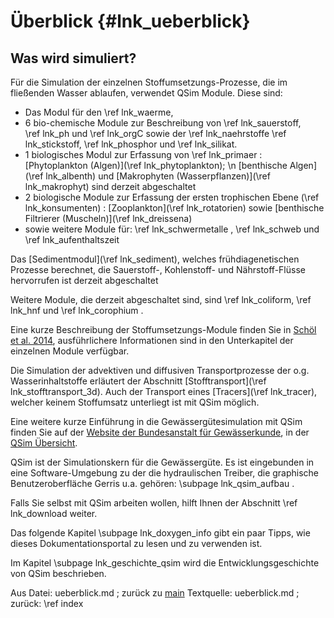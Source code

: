 Überblick  {#lnk_ueberblick}
=========
 
 
Was wird simuliert?
-------------------

<!-- In der Liste könnte man auch auf die Subpages verlinken
und die Subpages entsprechend anordnen...-->
Für die Simulation der einzelnen Stoffumsetzungs-Prozesse, die im fließenden 
Wasser ablaufen, verwendet QSim Module. Diese sind:
- Das Modul für den \ref lnk_waerme,
- 6 bio-chemische Module zur Beschreibung von \ref lnk_sauerstoff,  
  \ref lnk_ph und \ref lnk_orgC sowie der \ref lnk_naehrstoffe \ref lnk_stickstoff, 
  \ref lnk_phosphor und \ref lnk_silikat.
- 1 biologisches Modul zur Erfassung von \ref lnk_primaer : 
  [Phytoplankton (Algen)](\ref lnk_phytoplankton); \n
  [benthische Algen](\ref lnk_albenth) und 
  [Makrophyten (Wasserpflanzen)](\ref lnk_makrophyt) sind derzeit abgeschaltet
- 2 biologische Module zur Erfassung der ersten trophischen Ebene 
  (\ref lnk_konsumenten) : [Zooplankton](\ref lnk_rotatorien) sowie 
  [benthische Filtrierer (Muscheln)](\ref lnk_dreissena)
- sowie weitere Module für: \ref lnk_schwermetalle , 
  \ref lnk_schweb und \ref lnk_aufenthaltszeit
  
Das [Sedimentmodul](\ref lnk_sediment), welches frühdiagenetischen
Prozesse berechnet, die Sauerstoff-, Kohlenstoff- und Nährstoff-Flüsse 
hervorrufen ist derzeit abgeschaltet  

Weitere Module, die derzeit abgeschaltet sind, sind \ref lnk_coliform,
\ref lnk_hnf und \ref lnk_corophium .


Eine kurze Beschreibung der Stoffumsetzungs-Module finden Sie in
<a href="http://bibliothek.bafg.de/webopac/index.asp?detsuche_systematik=online+492" target="_blank">Schöl et al. 2014</a>,
ausführlichere Informationen sind in den Unterkapitel der einzelnen Module 
verfügbar.

Die Simulation der advektiven und diffusiven Transportprozesse der o.g. 
Wasserinhaltstoffe erläutert der 
Abschnitt [Stofftransport](\ref lnk_stofftransport_3d).
Auch der Transport eines [Tracers](\ref lnk_tracer), welcher keinem Stoffumsatz 
unterliegt ist mit QSim möglich.

Eine weitere kurze Einführung in die Gewässergütesimulation mit QSim finden Sie 
auf der
<a href="http://www.bafg.de/DE/08_Ref/U2/01_mikrobiologie/QSIM/qsim_node.html" target="_blank">
Website der Bundesanstalt für Gewässerkunde</a>, in der
<a href="http://bibliothek.bafg.de/webopac/index.asp?detsuche_systematik=online+321" target="_blank">
QSim Übersicht</a>.

QSim ist der Simulationskern für die Gewässergüte.
Es ist eingebunden in eine Software-Umgebung zu der die hydraulischen Treiber, 
die graphische Benutzeroberfläche Gerris u.a. gehören: 
\subpage lnk_qsim_aufbau .

Falls Sie selbst mit QSim arbeiten wollen, hilft Ihnen der Abschnitt 
\ref lnk_download weiter.

Das folgende Kapitel \subpage lnk_doxygen_info gibt ein paar Tipps, wie
dieses Dokumentationsportal zu lesen und zu verwenden ist.

Im Kapitel \subpage lnk_geschichte_qsim wird die Entwicklungsgeschichte
von QSim beschrieben.


Aus Datei: ueberblick.md ; zurück zu <a href="index.html">main</a>
Textquelle: ueberblick.md ; zurück: \ref index
 
